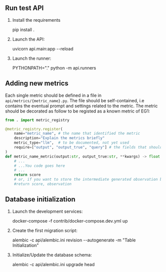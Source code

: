 ## Run test API

1. Install the requirements

    pip install .

1. Launch the API:

    uvicorn api.main:app --reload

2. Launch the runner:

    PYTHONPATH="." python -m api.runners


## Adding new metrics

Each single metric should be defined in a file in `api/metrics/{metric_name}.py`.
The file should be self-contained, i.e contains the eventual prompt and settings related to the metric.
The metric should be decorated as follow to be registed as a known metric of EG1: 


```python
from . import metric_registry

@metric_registry.register(
    name="metric_name", # the name that identified the metric
    description="Explain the metrics briefly"
    metric_type="llm",  # to be documented, not yet used
    require=["output", "output_true", "query"] # the fields that should be present in the dataset related to experiment under evaluation
)
def metric_name_metric(output:str, output_true:str, **kwargs) -> float:
    # ...
    # ...You code goes here
    # ...
    return score
    # or, if you want to store the intermediate generated observation by the metric (like a judge answer typically)
    #return score, observation
```


## Database initialization

1. Launch the development services:

    docker-compose -f contrib/docker-compose.dev.yml up


2. Create the first migration script:

    alembic -c api/alembic.ini revision --autogenerate -m "Table Initialization"


3. Initialize/Update the database schema:

    alembic -c api/alembic.ini upgrade head

